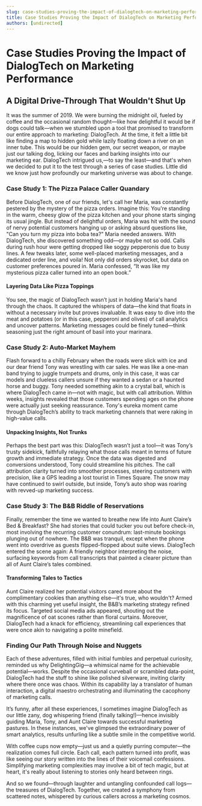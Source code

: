 ```yaml
---
slug: case-studies-proving-the-impact-of-dialogtech-on-marketing-performance
title: Case Studies Proving the Impact of DialogTech on Marketing Performance
authors: [undirected]
---
```



# Case Studies Proving the Impact of DialogTech on Marketing Performance

## A Digital Drive-Through That Wouldn't Shut Up

It was the summer of 2019. We were burning the midnight oil, fueled by coffee and the occasional random thought—like how delightful it would be if dogs could talk—when we stumbled upon a tool that promised to transform our entire approach to marketing: DialogTech. At the time, it felt a little bit like finding a map to hidden gold while lazily floating down a river on an inner tube. This would be our hidden gem, our secret weapon, or maybe just our talking dog, licking our faces and barking insights into our marketing ear. DialogTech intrigued us,—to say the least—and that's when we decided to put it to the test through a series of case studies. Little did we know just how profoundly our marketing universe was about to change.

### Case Study 1: The Pizza Palace Caller Quandary

Before DialogTech, one of our friends, let's call her Maria, was constantly pestered by the mystery of the pizza orders. Imagine this: You're standing in the warm, cheesy glow of the pizza kitchen and your phone starts singing its usual jingle. But instead of delightful orders, Maria was hit with the sound of nervy potential customers hanging up or asking absurd questions like, "Can you turn my pizza into boba tea?" Maria needed answers. With DialogTech, she discovered something odd—or maybe not so odd. Calls during rush hour were getting dropped like soggy pepperonis due to busy lines. A few tweaks later, some well-placed marketing messages, and a dedicated order line, and voila! Not only did orders skyrocket, but data on customer preferences poured in. Maria confessed, “It was like my mysterious pizza caller turned into an open book.”  

#### Layering Data Like Pizza Toppings

You see, the magic of DialogTech wasn’t just in holding Maria's hand through the chaos. It captured the whispers of data—the kind that floats in without a necessary invite but proves invaluable. It was easy to dive into the meat and potatoes (or in this case, pepperoni and olives) of call analytics and uncover patterns. Marketing messages could be finely tuned—think seasoning just the right amount of basil into your marinara.

### Case Study 2: Auto-Market Mayhem

Flash forward to a chilly February when the roads were slick with ice and our dear friend Tony was wrestling with car sales. He was like a one-man band trying to juggle trumpets and drums, only in this case, it was car models and clueless callers unsure if they wanted a sedan or a haunted horse and buggy. Tony needed something akin to a crystal ball, which is where DialogTech came in—not with magic, but with call attribution. Within weeks, insights revealed that those customers spending ages on the phone were actually just seeking reassurance. Tony's eureka moment came through DialogTech’s ability to track marketing channels that were raking in high-value calls.

#### Unpacking Insights, Not Trunks

Perhaps the best part was this: DialogTech wasn’t just a tool—it was Tony’s trusty sidekick, faithfully relaying what those calls meant in terms of future growth and immediate strategy. Once the data was digested and conversions understood, Tony could streamline his pitches. The call attribution clarity turned into smoother processes, steering customers with precision, like a GPS leading a lost tourist in Times Square. The snow may have continued to swirl outside, but inside, Tony’s auto shop was roaring with revved-up marketing success. 

### Case Study 3: The B&B Riddle of Reservations

Finally, remember the time we wanted to breathe new life into Aunt Claire’s Bed & Breakfast? She had stories that could tucker you out before check-in, most involving the recurring customer conundrum: last-minute bookings plunging out of nowhere. The B&B was tranquil, except when the phone went into overdrive as guests flipped-flopped about suite views. DialogTech entered the scene again: A friendly neighbor interpreting the noise, surfacing keywords from call transcripts that painted a clearer picture than all of Aunt Claire’s tales combined.

#### Transforming Tales to Tactics

Aunt Claire realized her potential visitors cared more about the complimentary cookies than anything else—it's true, who wouldn't? Armed with this charming yet useful insight, the B&B’s marketing strategy refined its focus. Targeted social media ads appeared, shouting out the magnificence of oat scones rather than floral curtains. Moreover, DialogTech had a knack for efficiency, streamlining call experiences that were once akin to navigating a polite minefield.

### Finding Our Path Through Noise and Nuggets

Each of these adventures, filled with initial fumbles and perpetual curiosity, reminded us why DelightingGig—a whimsical name for the achievable potential—works. Despite the occasional curveball or scrambled data-point, DialogTech had the stuff to shine like polished silverware, inviting clarity where there once was chaos. Within its capability lay a translator of human interaction, a digital maestro orchestrating and illuminating the cacophony of marketing calls.

It’s funny, after all these experiences, I sometimes imagine DialogTech as our little zany, dog whispering friend (finally talking!)—hence invisibly guiding Maria, Tony, and Aunt Claire towards successful marketing pastures. In these instances, we've glimpsed the extraordinary power of smart analytics, results unfurling like a subtle smile in the competitive world.

With coffee cups now empty—just us and a quietly purring computer—the realization comes full circle. Each call, each pattern turned into profit, was like seeing our story written into the lines of their voicemail confessions. Simplifying marketing complexities may involve a bit of tech magic, but at heart, it's really about listening to stories only heard between rings.

And so we found—through laughter and untangling confounded call logs—the treasures of DialogTech. Together, we created a symphony from scattered notes, whispered by curious callers across a marketing cosmos.